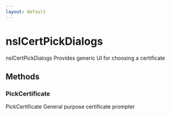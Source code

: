 ```yaml
---
layout: default
---
```


# nsICertPickDialogs #

nsICertPickDialogs
Provides generic UI for choosing a certificate


## Methods ##

### PickCertificate ###

PickCertificate
  General purpose certificate prompter

